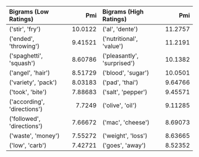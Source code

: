 | Bigrams (Low Ratings)       |      Pmi | Bigrams (High Ratings)      |      Pmi |
|:----------------------------|---------:|:----------------------------|---------:|
| ('stir', 'fry')             | 10.0122  | ('al', 'dente')             | 11.2757  |
| ('ended', 'throwing')       |  9.41521 | ('nutritional', 'value')    | 11.2191  |
| ('spaghetti', 'squash')     |  8.60786 | ('pleasantly', 'surprised') | 10.1382  |
| ('angel', 'hair')           |  8.51729 | ('blood', 'sugar')          | 10.0501  |
| ('variety', 'pack')         |  8.03183 | ('pad', 'thai')             |  9.64766 |
| ('took', 'bite')            |  7.88683 | ('salt', 'pepper')          |  9.45571 |
| ('according', 'directions') |  7.7249  | ('olive', 'oil')            |  9.11285 |
| ('followed', 'directions')  |  7.66672 | ('mac', 'cheese')           |  8.69073 |
| ('waste', 'money')          |  7.55272 | ('weight', 'loss')          |  8.63665 |
| ('low', 'carb')             |  7.42721 | ('goes', 'away')            |  8.52352 |